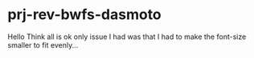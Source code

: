 # prj-rev-bwfs-dasmoto
Hello Think all is ok only issue I had was that I had to make the font-size smaller to fit evenly...
